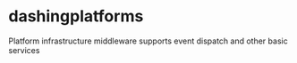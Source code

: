 # dashingplatforms
Platform infrastructure middleware supports event dispatch and other basic services
